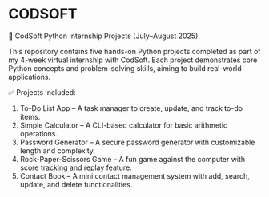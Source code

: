 # CODSOFT
📌 CodSoft Python Internship Projects (July–August 2025).


This repository contains five hands-on Python projects completed as part of my 4-week virtual internship with CodSoft. Each project demonstrates core Python concepts and problem-solving skills, aiming to build real-world applications.

✅ Projects Included:


1. To-Do List App – A task manager to create, update, and track to-do items.
2. Simple Calculator – A CLI-based calculator for basic arithmetic operations.
3. Password Generator – A secure password generator with customizable length and complexity.
4. Rock-Paper-Scissors Game – A fun game against the computer with score tracking and replay feature.
5. Contact Book – A mini contact management system with add, search, update, and delete functionalities.
